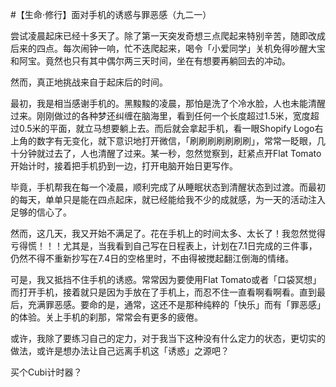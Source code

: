 #【生命⋅修行】面对手机的诱惑与罪恶感（九二一）

尝试凌晨起床已经十多天了。除了第一天突发奇想三点爬起来特别辛苦，随即改成后来的四点。每次闹钟一响，忙不迭爬起来，喝令「小爱同学」关机免得吵醒大宝和阿宝。竟然也只有其中偶尔两三天时间，坐在有想要再躺回去的冲动。

然而，真正地挑战来自于起床后的时间。

最初，我是相当感谢手机的。黑黢黢的凌晨，那怕是洗了个冷水脸，人也未能清醒过来。刚刚做过的各种梦还纠缠在脑海里，看到任何一个长度超过1.5米，宽度超过0.5米的平面，就立马想要躺上去。而后就会拿起手机，看一眼Shopify Logo右上角的数字有无变化，就下意识地打开微信，「刷刷刷刷刷刷刷」，常常一眨眼，几十分钟就过去了，人也清醒了过来。某一秒，忽然觉察到，赶紧点开Flat Tomato开始计时，接着把手机扔到一边，打开电脑开始日更写作。

毕竟，手机帮我在每一个凌晨，顺利完成了从睡眠状态到清醒状态到过渡。而最初的每天，单单只是能在四点起床，就已经能给我不少的成就感，为一天的活动注入足够的信心了。

然而，这几天，我又开始不满足了。花在手机上的时间太多、太长了！我忽然觉得亏得慌！！！尤其是，当我看到自己写在日程表上，计划在7.1日完成的三件事，仍然不得不重新抄写在7.4日的空格里时，不由得被搅起翻江倒海的情绪。

可是，我又抵挡不住手机的诱惑。常常因为要使用Flat Tomato或者「口袋冥想」而打开手机，接着就只是因为手放在了手机上，而忍不住一直看啊看啊看。直到最后，充满罪恶感。要命的是，通常，这还不是那种纯粹的「快乐」而有「罪恶感」的体验。关上手机的刹那，常常会有更多的疲倦。

或许，我除了要练习自己的定力，对于我当下这种没有什么定力的状态，更切实的做法，或许是想办法让自己远离手机这「诱惑」之源吧？

买个Cubi计时器？